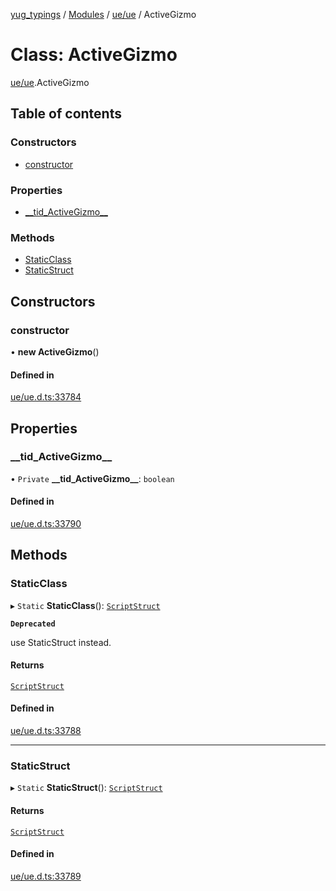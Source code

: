 [yug_typings](../README.md) / [Modules](../modules.md) / [ue/ue](../modules/ue_ue.md) / ActiveGizmo

# Class: ActiveGizmo

[ue/ue](../modules/ue_ue.md).ActiveGizmo

## Table of contents

### Constructors

- [constructor](ue_ue.ActiveGizmo.md#constructor)

### Properties

- [\_\_tid\_ActiveGizmo\_\_](ue_ue.ActiveGizmo.md#__tid_activegizmo__)

### Methods

- [StaticClass](ue_ue.ActiveGizmo.md#staticclass)
- [StaticStruct](ue_ue.ActiveGizmo.md#staticstruct)

## Constructors

### constructor

• **new ActiveGizmo**()

#### Defined in

[ue/ue.d.ts:33784](https://github.com/YugMetaverse/yug_typings/blob/b7d9b19/ue/ue.d.ts#L33784)

## Properties

### \_\_tid\_ActiveGizmo\_\_

• `Private` **\_\_tid\_ActiveGizmo\_\_**: `boolean`

#### Defined in

[ue/ue.d.ts:33790](https://github.com/YugMetaverse/yug_typings/blob/b7d9b19/ue/ue.d.ts#L33790)

## Methods

### StaticClass

▸ `Static` **StaticClass**(): [`ScriptStruct`](ue_ue.ScriptStruct.md)

**`Deprecated`**

use StaticStruct instead.

#### Returns

[`ScriptStruct`](ue_ue.ScriptStruct.md)

#### Defined in

[ue/ue.d.ts:33788](https://github.com/YugMetaverse/yug_typings/blob/b7d9b19/ue/ue.d.ts#L33788)

___

### StaticStruct

▸ `Static` **StaticStruct**(): [`ScriptStruct`](ue_ue.ScriptStruct.md)

#### Returns

[`ScriptStruct`](ue_ue.ScriptStruct.md)

#### Defined in

[ue/ue.d.ts:33789](https://github.com/YugMetaverse/yug_typings/blob/b7d9b19/ue/ue.d.ts#L33789)
